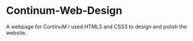 # Continum-Web-Design
A webpage for ContinuM
I used HTML5 and CSS3 to design and polish the website.

